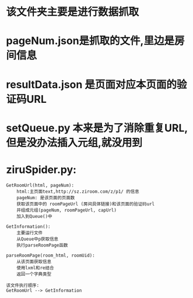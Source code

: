 # 该文件夹主要是进行数据抓取
# pageNum.json是抓取的文件,里边是房间信息
# resultData.json 是页面对应本页面的验证码URL
# setQueue.py 本来是为了消除重复URL, 但是没办法插入元组,就没用到
# ziruSpider.py:
    
    GetRoomUrl(html, pageNum):
        html:主页面text,http://sz.ziroom.com/z/p1/ 的信息
        pageNum: 是该页面的页面数
        获取该页面中的 roomPageUrl (房间具体链接)和该页面的验证码url
        并组成元组(pageNum, roomPageUrl, capUrl)
        加入到Queue()中
        
    GetInformation():
        主要运行文件
        从Queue中p获取信息
        执行parseRoomPage函数
       
    parseRoomPage(room_html, roomUid):
        从该页面获取信息
        使用lxml和re结合
        返回一个字典类型
    
    该文件执行顺序:
    GetRoomUrl --> GetInformation
        